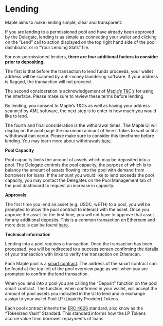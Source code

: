 # Lending

Maple aims to make lending simple, clear and transparent.

If you are lending to a permissioned pool and have already been approved by the Delegate, lending is as simple as connecting your wallet and clicking on the “Lend” call to action displayed on the top right hand side of the pool dashboard, or in “Your Lending Stats” tile.

For non-permissioned lenders, **there are four additional factors to consider prior to depositing.**

The first is that before the transaction to lend funds proceeds, your wallet address will be scanned by anti-money laundering software. If your address is flagged, the transaction will not proceed.

The second consideration is acknowledgement of [Maple’s T\&C’s](broken-reference) for using the interface. Please make sure to review these terms before lending.

By lending, you consent to Maple’s T\&Cs as well as having your address scanned by AML software, the next step is to enter in how much you would like to lend.

The fourth and final consideration is the withdrawal times. The Maple UI will display on the pool page the maximum amount of time it takes to wait until a withdrawal can occur. Please make sure to consider this timeframe before lending. You may learn more about withdrawals [here](broken-reference).

**Pool Capacity**

Pool capacity limits the amount of assets which may be deposited into a pool. The Delegate controls the pool capacity, the purpose of which is to balance the amount of assets flowing into the pool with demand from borrowers for loans. If the amount you would like to lend exceeds the pool capacity, you may contact the Delegates on the Pool Management tab of the pool dashboard to request an increase in capacity.

**Approvals**

The first time you lend an asset (e.g. USDC, wETH) to a pool, you will be prompted to allow the pool contract to interact with the asset. Once you approve the asset for the first time, you will not have to approve that asset for any additional deposits. This is a common transaction on Ethereum and more details can be found [here](https://docs.ethhub.io/guides/a-straightforward-guide-erc20-tokens/).

**Technical information**

Lending into a pool requires a transaction. Once the transaction has been processed, you will be redirected to a success screen confirming the details of your transaction with links to verify the transaction on Etherscan.

Each Maple pool is a [smart contract](https://ethereum.org/en/smart-contracts/). The address of the smart contract can be found at the top left of the pool overview page as well when you are prompted to confirm the lend transaction.

When you lend into a pool you are calling the “Deposit” function on the pool smart contract. The function, when confirmed in your wallet, will accept the amount of pool assets you indicated in the UI to lend and in exchange assign to your wallet Pool LP (Liquidity Provider) Tokens.

Each pool contract inherits the [ERC 4626](https://erc4626.info/) standard, also know as the “Tokenized Vault” Standard. This standard informs how the LP Tokens accrue value from borrower repayments of loans.&#x20;
